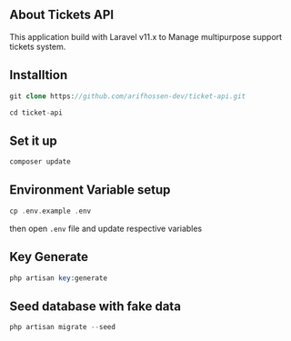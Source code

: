 ## About Tickets API

This application build with Laravel v11.x to Manage multipurpose support tickets system.

## Installtion

```php
git clone https://github.com/arifhossen-dev/ticket-api.git

cd ticket-api
```

## Set it up

```php
composer update
```

## Environment Variable setup
```php
cp .env.example .env
```

then open `.env` file and update respective variables

## Key Generate
```php
php artisan key:generate
```

## Seed database with fake data
```php
php artisan migrate --seed
```
